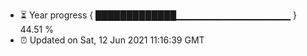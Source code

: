 - ⏳ Year progress { █████████████▁▁▁▁▁▁▁▁▁▁▁▁▁▁▁▁▁ } 44.51 %
- ⏰ Updated on Sat, 12 Jun 2021 11:16:39 GMT

